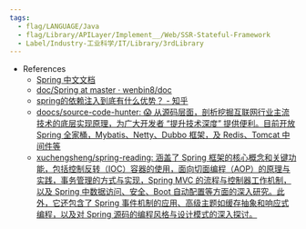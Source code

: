 ```yaml
---
tags:
  - flag/LANGUAGE/Java
  - flag/Library/APILayer/Implement__/Web/SSR-Stateful-Framework
  - Label/Industry-工业科学/IT/Library/3rdLibrary
---
```


- References
    - [Spring 中文文档](https://springdoc.cn/)
    - [doc/Spring at master · wenbin8/doc](https://github.com/wenbin8/doc/tree/master/Spring)
    - [spring的依赖注入到底有什么优势？ - 知乎](https://www.zhihu.com/question/27053548/answer/595191356)
    - [doocs/source-code-hunter: 😱 从源码层面，剖析挖掘互联网行业主流技术的底层实现原理，为广大开发者 “提升技术深度” 提供便利。目前开放 Spring 全家桶，Mybatis、Netty、Dubbo 框架，及 Redis、Tomcat 中间件等](https://github.com/doocs/source-code-hunter)
    - [xuchengsheng/spring-reading: 涵盖了 Spring 框架的核心概念和关键功能，包括控制反转（IOC）容器的使用，面向切面编程（AOP）的原理与实践，事务管理的方式与实现，Spring MVC 的流程与控制器工作机制，以及 Spring 中数据访问、安全、Boot 自动配置等方面的深入研究。此外，它还包含了 Spring 事件机制的应用、高级主题如缓存抽象和响应式编程，以及对 Spring 源码的编程风格与设计模式的深入探讨。](https://github.com/xuchengsheng/spring-reading)
